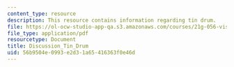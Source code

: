 ```yaml
---
content_type: resource
description: This resource contains information regarding tin drum.
file: https://ol-ocw-studio-app-qa.s3.amazonaws.com/courses/21g-056-visual-histories-german-cinema-1945-to-present-fall-2003/56b9504e0993e2d31a65416363f0e46d_MIT21G_056F03_tin_drum.pdf
file_type: application/pdf
resourcetype: Document
title: Discussion_Tin_Drum
uid: 56b9504e-0993-e2d3-1a65-416363f0e46d
---
```

